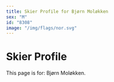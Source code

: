 ```yaml
---
title: Skier Profile for Bjørn Moløkken
sex: "M"
id: "8308"
image: "/img/flags/nor.svg" 
---
```


# Skier Profile

This page is for: Bjørn Moløkken.
    